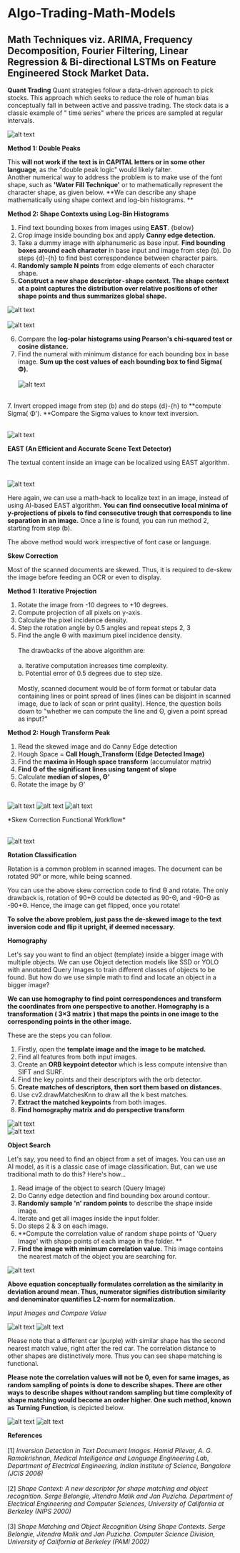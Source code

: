 # Algo-Trading-Math-Models
## Math Techniques viz. ARIMA, Frequency Decomposition, Fourier Filtering, Linear Regression &amp;  Bi-directional LSTMs on Feature Engineered Stock Market Data.


**Quant Trading**
Quant strategies follow a data-driven approach to pick stocks. This approach  which seeks to reduce the role of human bias conceptually fall in between active and passive trading. The stock data is a classic example of " time series" where the prices are sampled at regular intervals.

![alt text](summaryImg/hough.jpg)

**Method 1: Double Peaks**
<br>

This **will not work if the text is in CAPITAL letters or in some other language**, as the "double peak logic" would likely falter.<br>
Another numerical way to address the problem is to make use of the font shape, such as **'Water Fill Technique'** or to mathematically represent the character shape, as given below. **We can describe any shape mathematically using shape context and log-bin histograms. **

**Method 2: Shape Contexts using Log-Bin Histograms**
1. Find text bounding boxes from images using **EAST**. {below}
2. Crop image inside bounding box and apply **Canny edge detection.**
3. Take a dummy image with alphanumeric as base input. **Find bounding boxes around each character** in base input and image from step (b). Do steps {d}-{h} to find best correspondence between character pairs.
4. **Randomly sample N points** from edge elements of each character shape.
5. **Construct a new shape descriptor - shape context. The shape context at a point captures the distribution over relative positions of other shape points and thus summarizes global shape.**

![alt text](summaryImg/shape_context.jpg) <br><br>
![alt text](summaryImg/shape_context_A.jpg)

6. Compare the **log-polar histograms using Pearson's chi-squared test or cosine distance.**
7. Find the numeral with minimum distance for each bounding box in base image. **Sum up the cost values of each bounding box to find Sigma( Φ).**
<br><br>![alt text](summaryImg/text_compare.jpg)
<br>
7. Invert cropped image from step (b) and do steps {d}-{h} to **compute Sigma( Φ'). **Compare the Sigma values to know text inversion.

<br>![alt text](summaryImg/invertedText_output.jpg)

**EAST (An Efficient and Accurate Scene Text Detector)**

The textual content inside an image can be localized using EAST algorithm.

<br>![alt text](summaryImg/east.gif)

Here again, we can use a math-hack to localize text in an image, instead of using AI-based EAST algorithm. **You can find consecutive local minima of y-projections of pixels to find consecutive trough that corresponds to line separation in an image.** Once a line is found, you can run method 2, starting from step (b).

The above method would work irrespective of font case or language.

**Skew Correction**

Most of the scanned documents are skewed. Thus, it is required to de-skew the image before feeding an OCR or even to display.

**Method 1: Iterative Projection**

1. Rotate the image from -10 degrees to +10 degrees.
2. Compute projection of all pixels on y-axis.
3. Calculate the pixel incidence density.
4. Step the rotation angle by 0.5 angles and repeat steps 2, 3
5. Find the angle Θ with maximum pixel incidence density.<br><br>
The drawbacks of the above algorithm are:<br>
<br> a. Iterative computation increases time complexity.
<br> b. Potential error of 0.5 degrees due to step size.<br>
<br>Mostly, scanned document would be of form format or tabular data containing lines or point spread of lines (lines can be disjoint in scanned image, due to lack of scan or print quality). Hence, the question boils down to "whether we can compute the line and Θ, given a point spread as input?"

**Method 2: Hough Transform Peak**

1. Read the skewed image and do Canny Edge detection
2. Hough Space = **Call Hough_Transform (Edge Detected Image)**
3. Find the **maxima in Hough space transform** (accumulator matrix)
4. **Find Θ of the significant lines using tangent of slope**
5. Calculate **median of slopes, Θ'**
6. Rotate the image by Θ'

<br>![alt text](summaryImg/hough.jpg)
![alt text](summaryImg/hough_detected.jpg)
![alt text](summaryImg/paul_receipt_skew.jpg)


<p style="float:center;">
*Skew Correction Functional Workflow*
</p>

<br>![alt text](summaryImg/hough_peak.jpg)

**Rotation Classification**

Rotation is a common problem in scanned images. The document can be rotated 90° or more, while being scanned.

You can use the above skew correction code to find Θ and rotate. The only drawback is, rotation of 90+Θ could be detected as 90-Θ, and -90-Θ as -90+Θ. Hence, the image can get flipped, once you rotate!

**To solve the above problem, just pass the de-skewed image to the text inversion code and flip it upright, if deemed necessary.**

**Homography**

Let's say you want to find an object (template) inside a bigger image with multiple objects. We can use Object detection models like SSD or YOLO with annotated Query Images to train different classes of objects to be found. But how do we use simple math to find and locate an object in a bigger image? <br>

**We can use homography to find point correspondences and transform the coordinates from one perspective to another. Homography is a transformation ( 3×3 matrix ) that maps the points in one image to the corresponding points in the other image.**

These are the steps you can follow.

1. Firstly, open the **template image and the image to be matched.**
2. Find all features from both input images.
3. Create an **ORB keypoint detector** which is less compute intensive than SIFT and SURF.
4. Find the key points and their descriptors with the orb detector.
5. **Create matches of descriptors, then sort them based on distances.**
6. Use cv2.drawMatchesKnn to draw all the k best matches.
7. **Extract the matched keypoints** from both images.
8. **Find homography matrix and do perspective transform**

![alt text](summaryImg/homography_box.jpg)<br>
![alt text](summaryImg/homography_custom.jpg)

**Object Search**

Let's say, you need to find an object from a set of images. You can use an AI model, as it is a classic case of image classification. But, can we use traditional math to do this? Here's how…

1. Read image of the object to search (Query Image)
2. Do Canny edge detection and find bounding  box around contour.
3. **Randomly sample 'n' random points** to describe the shape inside image.
4. Iterate and get all images inside the input folder.
5. Do steps 2 & 3 on each image.
6. **Compute the correlation value of random shape points of 'Query Image' with shape points of each image in the folder. **
7. **Find the image with minimum correlation value.** This image contains the nearest match of the object you are searching for.

![alt text](summaryImg/correlation.jpg)

**Above equation conceptually formulates correlation as the  similarity in deviation around mean. Thus, numerator signifies distribution similarity and denominator quantifies L2-norm for normalization.**

*Input Images and Compare Value*

![alt text](summaryImg/object_images.jpg)
![alt text](summaryImg/obj_search_output.png)

Please note that a different car (purple) with similar shape has the second nearest match value, right after the red car. The correlation distance to other shapes are distinctively more. Thus you can see shape matching is functional.

**Please note the correlation values will not be  0, even for same images, as random sampling of points is done to describe shapes. There are other ways to describe shapes without random sampling but time complexity of shape matching would become an order higher. One such method, known as Turning Function**, is depicted below.

![alt text](summaryImg/turningFn.jpg)
![alt text](summaryImg/turning_compare.jpg)

**References**
<br>
<br> [1] *Inversion Detection in Text Document Images. Hamid Pilevar, A. G. Ramakrishnan, Medical Intelligence and Language Engineering Lab, Department of Electrical Engineering, Indian Institute of Science, Bangalore (JCIS 2006)*<br>
<br> [2] *Shape Context: A new descriptor for shape matching and object recognition. Serge Belongie, Jitendra Malik and Jan Puzicha. Department of Electrical Engineering and Computer Sciences, University of California at Berkeley (NIPS 2000)*<br>
<br> [3] *Shape Matching and Object Recognition Using Shape Contexts. Serge Belongie, Jitendra Malik and Jan Puzicha. Computer Science Division, University of California at Berkeley (PAMI 2002)*
